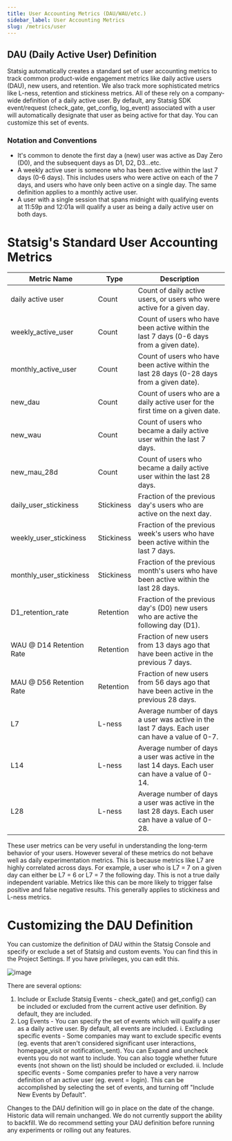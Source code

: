 ```yaml
---
title: User Accounting Metrics (DAU/WAU/etc.)
sidebar_label: User Accounting Metrics
slug: /metrics/user
---
```


## DAU (Daily Active User) Definition

Statsig automatically creates a standard set of user accounting metrics to track common product-wide engagement metrics like daily active users (DAU), new users, and retention.  We also track more sophisticated metrics like L-ness, retention and stickiness metrics.  All of these rely on a company-wide definition of a daily active user.  By default, any Statsig SDK event/request (check_gate, get_config, log_event) associated with a user will automatically designate that user as being active for that day.  You can customize this set of events.

### Notation and Conventions

- It's common to denote the first day a (new) user was active as Day Zero (D0), and the subsequent days as D1, D2, D3...etc.
- A weekly active user is someone who has been active within the last 7 days (0-6 days).  This includes users who were active on each of the 7 days, and users who have only been active on a single day.  The same definition applies to a monthly active user.
- A user with a single session that spans midnight with qualifying events at 11:59p and 12:01a will qualify a user as being a daily active user on both days.

# Statsig's Standard User Accounting Metrics

| Metric Name            | Type       | Description                    |
|------------------------|------------|--------------------------------|
| daily active user      | Count      | Count of daily active users, or users who were active for a given day. |
| weekly_active_user     | Count      | Count of users who have been active within the last 7 days (0-6 days from a given date). |
| monthly_active_user    | Count      | Count of users who have been active within the last 28 days (0-28 days from a given date). |
| new_dau                | Count      | Count of users who are a daily active user for the first time on a given date. |
| new_wau                | Count      | Count of users who became a daily active user within the last 7 days. |
| new_mau_28d            | Count      | Count of users who became a daily active user within the last 28 days. |
| daily_user_stickiness  | Stickiness | Fraction of the previous day's users who are active on the next day. |
| weekly_user_stickiness | Stickiness | Fraction of the previous week's users who have been active within the last 7 days. |
| monthly_user_stickiness | Stickiness | Fraction of the previous month's users who have been active within the last 28 days. |
| D1_retention_rate      | Retention  | Fraction of the previous day's (D0) new users who are active the following day (D1). |
| WAU @ D14 Retention Rate | Retention  | Fraction of new users from 13 days ago that have been active in the previous 7 days. |
| MAU @ D56 Retention Rate | Retention  | Fraction of new users from 56 days ago that have been active in the previous 28 days. |
| L7       | L-ness  | Average number of days a user was active in the last 7 days.  Each user can have a value of 0-7. |
| L14      | L-ness  | Average number of days a user was active in the last 14 days.  Each user can have a value of 0-14. |
| L28      | L-ness  | Average number of days a user was active in the last 28 days.  Each user can have a value of 0-28. |

These user metrics can be very useful in understanding the long-term behavior of your users.  However several of these metrics do not behave well as daily experimentation metrics.  This is because metrics like L7 are highly correlated across days.  For example, a user who is L7 = 7 on a given day can either be L7 = 6 or L7 = 7 the following day.  This is not a true daily independent variable.  Metrics like this can be more likely to trigger false positive and false negative results.  This generally applies to stickiness and L-ness metrics.

# Customizing the DAU Definition

You can customize the definition of DAU within the Statsig Console and specify or exclude a set of Statsig and custom events.  You can find this in the Project Settings. If you have privileges, you can edit this.

![image](https://github.com/user-attachments/assets/8239e1f5-133c-4ae2-914a-df5864159ccf)


There are several options:
1. Include or Exclude Statsig Events - check_gate() and get_config() can be included or excluded from the current active user definition.  By default, they are included.
2. Log Events - You can specify the set of events which will qualify a user as a daily active user.  By default, all events are included.
  i. Excluding specific events - Some companies may want to exclude specific events (eg. events that aren't considered significant user interactions, homepage_visit or notification_sent).  You can Expand and uncheck events you do not want to include.  You can also toggle whether future events (not shown on the list) should be included or excluded.
  ii. Include specific events - Some companies prefer to have a very narrow definition of an active user (eg. event = login).  This can be accomplished by selecting the set of events, and turning off "Include New Events by Default".

Changes to the DAU definition will go in place on the date of the change.  Historic data will remain unchanged.  We do not currently support the ability to backfill.  We do recommend setting your DAU definition before running any experiments or rolling out any features.
